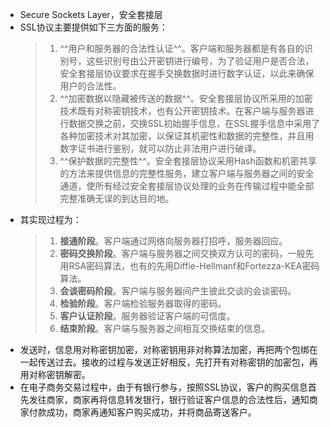 - Secure Sockets Layer，安全套接层
- SSL协议主要提供如下三方面的服务：
  > 1. ^^用户和服务器的合法性认证^^。客户端和服务器都是有各自的识别号，这些识别号由公开密钥进行编号，为了验证用户是否合法，安全套接层协议要求在握手交换数据时进行数字认证，以此来确保用户的合法性。
  > 2. ^^加密数据以隐藏被传送的数据^^。安全套接层协议所采用的加密技术既有对称密钥技术，也有公开密钥技术。在客户端与服务器进行数据交换之前，交换SSL初始握手信息，在SSL握手信息中采用了各种加密技术对其加密，以保证其机密性和数据的完整性，并且用数字证书进行鉴别，就可以防止非法用户进行破译。
  > 3. ^^保护数据的完整性^^。安全套接层协议采用Hash函数和机密共享的方法来提供信息的完整性服务，建立客户端与服务器之间的安全通道，使所有经过安全套接层协议处理的业务在传输过程中能全部完整准确无误的到达目的地。
- 其实现过程为：
  > 1. **接通阶段**。客户端通过网络向服务器打招呼，服务器回应。
  > 2. **密码交换阶段**。客户端与服务器之间交换双方认可的密码，一般先用RSA密码算法，也有的先用Diffie-Hellmanf和Fortezza-KEA密码算法。
  > 3. **会谈密码阶段**。客户端与服务器间产生彼此交谈的会谈密码。
  > 4. **检验阶段**。客户端检验服务器取得的密码。
  > 5. **客户认证阶段**。服务器验证客户端的可信度。
  > 6. **结束阶段**。客户端与服务器之间相互交换结束的信息。
- 发送时，信息用对称密钥加密，对称密钥用非对称算法加密，再把两个包绑在一起传送过去。接收的过程与发送正好相反，先打开有对称密钥的加密包，再用对称密钥解密。
- 在电子商务交易过程中，由于有银行参与，按照SSL协议，客户的购买信息首先发往商家，商家再将信息转发银行，银行验证客户信息的合法性后，通知商家付款成功，商家再通知客户购买成功，并将商品寄送客户。